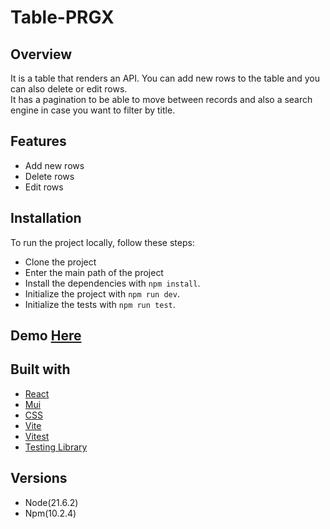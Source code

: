 # Table-PRGX

## Overview

It is a table that renders an API. You can add new rows to the table and you can also delete or edit rows. <br>
It has a pagination to be able to move between records and also a search engine in case you want to filter by title. 

## Features
- Add new rows
- Delete rows
- Edit rows

## Installation
To run the project locally, follow these steps:
- Clone the project
- Enter the main path of the project
- Install the dependencies with `npm install`.
- Initialize the project with `npm run dev`.
- Initialize the tests with `npm run test`.

## Demo [Here](https://table-prgx.vercel.app/)

## Built with
- [React](https://react.dev/)
- [Mui](https://mui.com/)
- [CSS](https://www.w3.org/Style/CSS/)
- [Vite](https://vitejs.dev/)
- [Vitest](https://vitest.dev/)
- [Testing Library](https://testing-library.com/)

## Versions
- Node(21.6.2)
- Npm(10.2.4)

